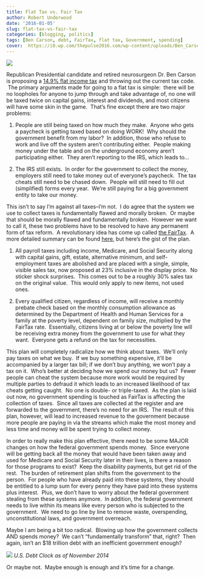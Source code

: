 ```yaml
---
title: Flat Tax vs. Fair Tax
author: Robert Underwood
date: '2016-01-05'
slug: flat-tax-vs-fair-tax
categories: [blogging, politics]
tags: [Ben Carson, debt, FairTax, flat tax, Government, spending]
cover:  https://i0.wp.com/thepulse2016.com/wp-content/uploads/Ben_Carson1.jpg
---
```


![](https://i0.wp.com/thepulse2016.com/wp-content/uploads/Ben_Carson1.jpg)

Republican Presidential candidate and retired neurosurgeon Dr. Ben Carson is proposing a [14.9% flat income tax](https://www.breitbart.com/big-government/2016/01/04/dr-ben-carson-proposes-14-9-percent-flat-tax-throw-current-tax-code/) and throwing out the current tax code.  The primary arguments made for going to a flat tax is simple:  there will be no loopholes for anyone to jump through and take advantage of, no one will be taxed twice on capital gains, interest and dividends, and most citizens will have some skin in the game.  That’s fine except there are two major problems:

1.  People are still being taxed on how much they make.  Anyone who gets a paycheck is getting taxed based on doing WORK!  Why should the government benefit from my labor?  In addition, those who refuse to work and live off the system aren’t contributing either.  People making money under the table and on the underground economy aren’t participating either.  They aren’t reporting to the IRS, which leads to…

2.  The IRS still exists.  In order for the government to collect the money, employers still need to take money out of everyone’s paycheck.  The tax cheats still need to be chased down.  People will still need to fill out (simplified) forms every year.  We’re still paying for a big government entity to take our money.

This isn’t to say I’m against all taxes–I’m not.  I do agree that the system we use to collect taxes is fundamentally flawed and morally broken.  Or maybe that should be morally flawed and fundamentally broken.  However we want to call it, these two problems have to be resolved to have any permanent form of tax reform.  A revolutionary idea has come up called [the FairTax](https://fairtax.org/).  A more detailed summary can be found [here](https://fairtax-psyclone.netdna-ssl.com/media/attachments/549999512017a86464000320.pdf?1422935460), but here’s the gist of the plan.

1.  All payroll taxes including income, Medicare, and Social Security along with capital gains, gift, estate, alternative minimum, and self-employment taxes are abolished and are placed with a single, simple, visible sales tax, now proposed at 23% inclusive in the display price.  No sticker shock surprises.  This comes out to be a roughly 30% sales tax on the original value.  This would only apply to new items, not used ones.

2.  Every qualified citizen, regardless of income, will receive a monthly prebate check based on the monthly consumption allowance as determined by the Department of Health and Human Services for a family at the poverty level, dependent on family size, multiplied by the FairTax rate.  Essentially, citizens living at or below the poverty line will be receiving extra money from the government to use for what they want.  Everyone gets a refund on the tax for necessities.

This plan will completely radicalize how we think about taxes.  We’ll only pay taxes on what we buy.  If we buy something expensive, it’ll be accompanied by a larger tax bill; if we don’t buy anything, we won’t pay a tax on it.  Who’s better at deciding how we spend our money but us?  Fewer people can cheat the system because more work would be required by multiple parties to defraud it which leads to an increased likelihood of tax cheats getting caught.  No one is double- or triple-taxed.  As the plan is laid out now, no government spending is touched as FairTax is affecting the collection of taxes.  Since all taxes are collected at the register and are forwarded to the government, there’s no need for an IRS.  The result of this plan, however, will lead to increased revenue to the government because more people are paying in via the streams which make the most money and less time and money will be spent trying to collect money.

In order to really make this plan effective, there need to be some MAJOR changes on how the federal government spends money.  Since everyone will be getting back all the money that would have been taken away and used for Medicare and Social Security later in their lives, is there a reason for those programs to exist?  Keep the disability payments, but get rid of the rest.  The burden of retirement plan shifts from the government to the person.  For people who have already paid into these systems, they should be entitled to a lump sum for every penny they have paid into these systems plus interest.  Plus, we don’t have to worry about the federal government stealing from these systems anymore.  In addition, the federal government needs to live within its means like every person who is subjected to the government.  We need to go line by line to remove waste, overspending, unconstitutional laws, and government overreach.

Maybe I am being a bit too radical.  Blowing up how the government collects AND spends money?  We can’t “fundamentally transform” that, right?  Then again, isn’t an \$18 trillion debt with an inefficient government enough?

![](https://i2.wp.com/www.clydefitchreport.com/wp-content/uploads/2014/11/stock-footage-new-york-circa-march-national-debt-clock-in-manhattan-midtown.jpg)
*U.S. Debt Clock as of November 2014*

Or maybe not.  Maybe enough is enough and it’s time for a change.
